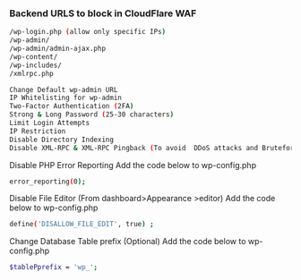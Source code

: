 ### Backend URLS to block in CloudFlare WAF
```sh
/wp-login.php (allow only specific IPs)
/wp-admin/   
/wp-admin/admin-ajax.php
/wp-content/ 
/wp-includes/
/xmlrpc.php

```

```sh
Change Default wp-admin URL
IP Whitelisting for wp-admin
Two-Factor Authentication (2FA)
Strong & Long Password (25-30 characters)
Limit Login Attempts
IP Restriction
Disable Directory Indexing
Disable XML-RPC & XML-RPC Pingback (To avoid  DDoS attacks and Bruteforce attacks)
```
Disable PHP Error Reporting 
Add the code below to wp-config.php
```sh
error_reporting(0);
```
Disable File Editor (From dashboard>Appearance >editor)
Add the code below to wp-config.php
```sh
define('DISALLOW_FILE_EDIT', true) ;
```
Change Database Table prefix  (Optional)
Add the code below to wp-config.php
```sh
$tablePprefix = 'wp_';
```
```
